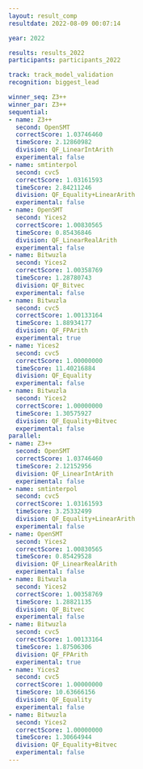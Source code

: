 ```yaml
---
layout: result_comp
resultdate: 2022-08-09 00:07:14

year: 2022

results: results_2022
participants: participants_2022

track: track_model_validation
recognition: biggest_lead

winner_seq: Z3++
winner_par: Z3++
sequential:
- name: Z3++
  second: OpenSMT
  correctScore: 1.03746460
  timeScore: 2.12860982
  division: QF_LinearIntArith
  experimental: false
- name: smtinterpol
  second: cvc5
  correctScore: 1.03161593
  timeScore: 2.84211246
  division: QF_Equality+LinearArith
  experimental: false
- name: OpenSMT
  second: Yices2
  correctScore: 1.00830565
  timeScore: 0.85436846
  division: QF_LinearRealArith
  experimental: false
- name: Bitwuzla
  second: Yices2
  correctScore: 1.00358769
  timeScore: 1.28780743
  division: QF_Bitvec
  experimental: false
- name: Bitwuzla
  second: cvc5
  correctScore: 1.00133164
  timeScore: 1.88934177
  division: QF_FPArith
  experimental: true
- name: Yices2
  second: cvc5
  correctScore: 1.00000000
  timeScore: 11.40216884
  division: QF_Equality
  experimental: false
- name: Bitwuzla
  second: Yices2
  correctScore: 1.00000000
  timeScore: 1.30575927
  division: QF_Equality+Bitvec
  experimental: false
parallel:
- name: Z3++
  second: OpenSMT
  correctScore: 1.03746460
  timeScore: 2.12152956
  division: QF_LinearIntArith
  experimental: false
- name: smtinterpol
  second: cvc5
  correctScore: 1.03161593
  timeScore: 3.25332499
  division: QF_Equality+LinearArith
  experimental: false
- name: OpenSMT
  second: Yices2
  correctScore: 1.00830565
  timeScore: 0.85429528
  division: QF_LinearRealArith
  experimental: false
- name: Bitwuzla
  second: Yices2
  correctScore: 1.00358769
  timeScore: 1.28821135
  division: QF_Bitvec
  experimental: false
- name: Bitwuzla
  second: cvc5
  correctScore: 1.00133164
  timeScore: 1.87506306
  division: QF_FPArith
  experimental: true
- name: Yices2
  second: cvc5
  correctScore: 1.00000000
  timeScore: 10.63666156
  division: QF_Equality
  experimental: false
- name: Bitwuzla
  second: Yices2
  correctScore: 1.00000000
  timeScore: 1.30664944
  division: QF_Equality+Bitvec
  experimental: false
---
```

